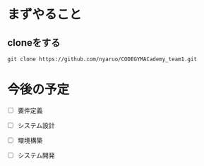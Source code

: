 # まずやること
## cloneをする
```diff
git clone https://github.com/nyaruo/CODEGYMACademy_team1.git
```

# 今後の予定
- [ ] 要件定義
- [ ] システム設計
- [ ] 環境構築
- [ ] システム開発

